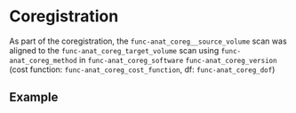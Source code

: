 # Coregistration

As part of the coregistration, the `func-anat_coreg__source_volume` scan was
aligned to the `func-anat_coreg_target_volume` scan using
`func-anat_coreg_method` in `func-anat_coreg_software` `func-anat_coreg_version`
(cost function: `func-anat_coreg_cost_function`, df: `func-anat_coreg_dof`)

## Example
